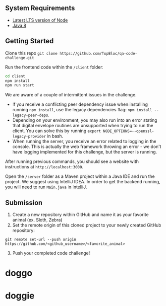 ## System Requirements
- [Latest LTS version of Node](https://nodejs.org/en/download/)
- [Java 8](https://www.java.com/en/download/manual.jsp)

## Getting Started

Clone this repo `git clone https://github.com/TopBloc/qa-code-challenge.git`

Run the frontend code within the `/client` folder:

```bash
cd client
npm install
npm run start
```
We are aware of a couple of intermittent issues in the challenge. 
  - If you receive a conflicting peer dependency issue when installing running `npm install`, use the legacy dependencies flag: `npm install --legacy-peer-deps`. 
  - Depending on your environment, you may also run into an error stating that digital envelope routines are unsupported when trying to run the client. You can solve this by   running `export NODE_OPTIONS=--openssl-legacy-provider` in bash.
  - When running the server, you receive an error related to logging in the console. This is actually the web framework throwing an error - we don't have logging implemented for this challenge, but the server is running.


After running previous commands, you should see a website with instructions at `http://localhost:3000`.

Open the `/server` folder as a Maven project within a Java IDE and run the project. We suggest using IntelliJ IDEA. In order to get the backend running, you will need to run `Main.java` in IntelliJ.

## Submission

1. Create a new repository within GitHub and name it as your favorite animal (ex. Sloth, Zebra)
2. Set the remote origin of this cloned project to your newly created GitHub repository:
```
git remote set-url --push origin https://github.com/<github_username>/<favorite_animal>
```
3. Push your completed code challenge!
# doggo
# doggie
